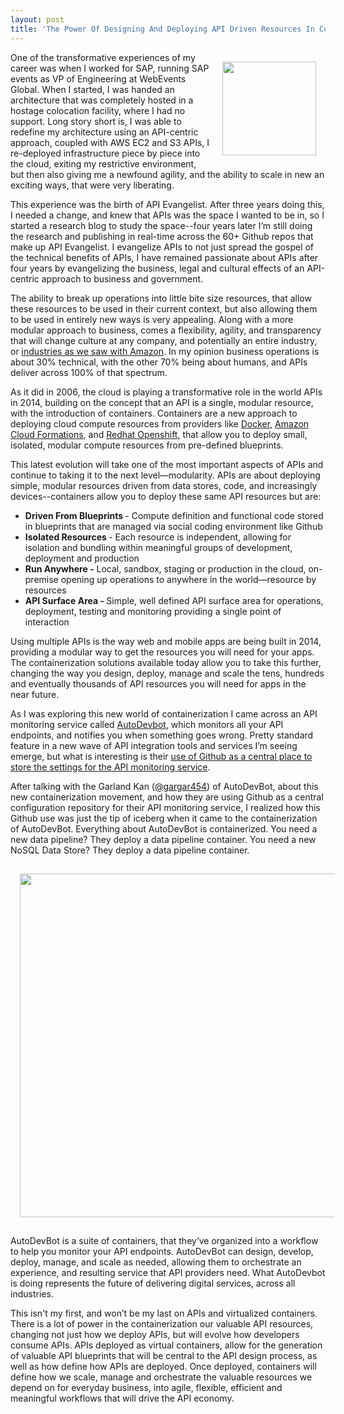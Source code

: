 ```yaml
---
layout: post
title: 'The Power Of Designing And Deploying API Driven Resources In Containers'
---
```

<p><a href="http://autodevbot.com/" target="_blank"><img style="padding: 15px;" src="https://s3.amazonaws.com/kinlane-productions/api-evangelist/autodevbot/autodevbot-icon.png" alt="" width="150" align="right" /></a></p>
<p>One of the transformative experiences of my career was when I worked for SAP, running SAP events as VP of Engineering at WebEvents Global. When I started, I was handed an architecture that was completely hosted in a hostage colocation facility, where I had no support. Long story short is, I was able to redefine my architecture using an API-centric approach,  coupled with AWS EC2 and S3 APIs, I re-deployed infrastructure piece by piece into the cloud, exiting my restrictive environment, but then also giving me a newfound agility, and the ability to scale in new an exciting ways, that were very liberating.</p>
<p>This experience was the birth of API Evangelist. After three years doing this, I needed a change, and knew that APIs was the space I wanted to be in, so I started a research blog to study the space--four years later I&rsquo;m still doing the research and publishing in real-time across the 60+ Github repos that make up API Evangelist. I evangelize APIs to not just spread the gospel of the technical benefits of APIs, I have remained passionate about APIs after four years by evangelizing the business, legal and cultural effects of an API-centric approach to business and government.</p>
<p>The ability to break up operations into little bite size resources, that allow these resources to be used in their current context, but also allowing them to be used in entirely new ways is very appealing. Along with a more modular approach to business, comes a flexibility, agility, and transparency that will change culture at any company, and potentially an entire industry, or <a href="http://apievangelist.com/2012/01/12/the-secret-to-amazons-success-internal-apis/">industries as we saw with Amazon</a>. In my opinion business operations is about 30% technical, with the other 70% being about humans, and APIs deliver across 100% of that spectrum.</p>
<p>As it did in 2006, the cloud is playing a transformative role in the world APIs in 2014, building on the concept that an API is a single, modular resource, with the introduction of containers. Containers are a new approach to deploying cloud compute resources from providers like <a href="https://www.docker.io/">Docker</a>, <a href="http://aws.amazon.com/cloudformation/">Amazon Cloud Formations</a>, and <a href="https://www.openshift.com/">Redhat Openshift</a>, that allow you to deploy small, isolated, modular compute resources from pre-defined blueprints.</p>
<p>This latest evolution will take one of the most important aspects of APIs and continue to taking it to the next level&mdash;modularity. APIs are about deploying simple, modular resources driven from data stores, code, and increasingly devices--containers allow you to deploy these same API resources but are:</p>
<ul class="mainlist">
<li><strong>Driven From Blueprints </strong>- Compute definition and functional code stored in blueprints that are managed via social coding environment like Github</li>
<li><strong>Isolated Resources </strong>- Each resource is independent, allowing for isolation and bundling within meaningful groups of development, deployment and production</li>
<li><strong>Run Anywhere -</strong> Local, sandbox, staging or production in the cloud, on-premise opening up operations to anywhere in the world&mdash;resource by resources</li>
<li><strong>API Surface Area - </strong>Simple, well defined API surface area for operations, deployment, testing and monitoring providing a single point of interaction</li>
</ul>
<p>Using multiple APIs is the way web and mobile apps are being built in 2014, providing a modular way to get the resources you will need for your apps. The containerization solutions available today allow you to take this further, changing the way you design, deploy, manage and scale the tens, hundreds and eventually thousands of API resources you will need for apps in the near future.</p>
<p>As I was exploring this new world of containerization I came across an API monitoring service called <a href="http://autodevbot.com/">AutoDevbot</a>, which monitors all your API endpoints, and notifies you when something goes wrong. Pretty standard feature in a new wave of API integration tools and services I&rsquo;m seeing emerge, but what is interesting is their&nbsp;<a href="http://apievangelist.com/2014/02/05/github-as-the-central-presence-definition-configuration-and-source-code-for-your-api/">use of Github as a central place to store the settings for the API monitoring service</a>.</p>
<p>After talking with the Garland Kan (<a href="https://twitter.com/gargar454">@gargar454</a>) of AutoDevBot, about this new containerization movement, and how they are using Github as a central configuration repository for their API monitoring service, I realized how this Github use was just the tip of iceberg when it came to the containerization of AutoDevBot. Everything about AutoDevBot is containerized.  You need a new data pipeline? They deploy a data pipeline container. You need a new NoSQL Data Store? They deploy a data pipeline container.</p>
<p><a href="http://autodevbot.com/" target="_blank"><img style="padding: 15px; display: block; margin-left: auto; margin-right: auto;" src="https://s3.amazonaws.com/kinlane-productions/api-evangelist/autodevbot/autodevbot-data-pipeline.png" alt="" width="550" /></a></p>
<p>AutoDevBot is a suite of containers, that they&rsquo;ve organized into a workflow to help you monitor your API endpoints. AutoDevBot can design, develop, deploy, manage, and scale as needed, allowing them to orchestrate an experience, and resulting service that API providers need.  What AutoDevbot is doing represents the future of delivering digital services, across all industries.</p>
<p>This isn't my first, and won&rsquo;t be my last on APIs and virtualized containers. There is a lot of power in the containerization our valuable API resources, changing not just how we deploy APIs, but will evolve how developers consume APIs. APIs deployed as virtual containers, allow for the generation of valuable API blueprints that will be central to the API design process, as well as how define how APIs are deployed. Once deployed, containers will define how we scale, manage and orchestrate the valuable resources we depend on for everyday business, into agile, flexible, efficient and meaningful workflows that will drive the API economy.</p>